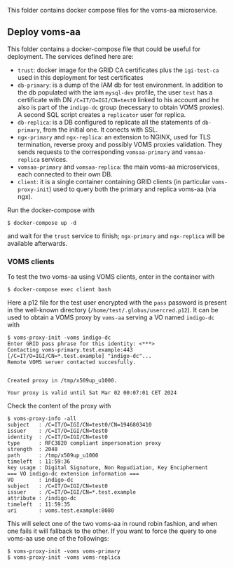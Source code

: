 This folder contains docker compose files for the voms-aa microservice.

## Deploy voms-aa

This folder contains a docker-compose file that could be useful for deployment.
The services defined here are:
* `trust`: docker image for the GRID CA certificates plus the `igi-test-ca` used in this deployment for test certificates
* `db-primary`: is a dump of the IAM db for test environment. In addition to the db populated with the iam `mysql-dev` profile, the user `test` has a certificate with DN `/C=IT/O=IGI/CN=test0` linked to his account and he also is part of the `indigo-dc` group (necessary to obtain VOMS proxies). A second SQL script creates a `replicator` user for replica.
* `db-replica`: is a DB configured to replicate all the statements of `db-primary`, from the initial one. It conects with SSL.
* `ngx-primary` and `ngx-replica`: an extension to NGINX, used for TLS termination, reverse proxy and possibly VOMS proxies validation. They sends requests to the corresponding `vomsaa-primary` and `vomsaa-replica` services.
* `vomsaa-primary` and `vomsaa-replica`: the main voms-aa microservices, each connected to their own DB.
* `client`: it is a single container containing GRID clients (in particular `voms-proxy-init`) used to query both the primary and replica voms-aa (via ngx).

Run the docker-compose with

```
$ docker-compose up -d
```

and wait for the `trust` service to finish; `ngx-primary` and `ngx-replica` will be available afterwards.

### VOMS clients

To test the two voms-aa using VOMS clients, enter in the container with

```
$ docker-compose exec client bash
```

Here a p12 file for the test user encrypted with the `pass` password is present in the well-known directory (`/home/test/.globus/usercred.p12`). It can be used to obtain a VOMS proxy by `voms-aa` serving a VO named `indigo-dc` with

```
$ voms-proxy-init -voms indigo-dc
Enter GRID pass phrase for this identity: <***>
Contacting voms-primary.test.example:443 [/C=IT/O=IGI/CN=*.test.example] "indigo-dc"...
Remote VOMS server contacted succesfully.


Created proxy in /tmp/x509up_u1000.

Your proxy is valid until Sat Mar 02 00:07:01 CET 2024
```

Check the content of the proxy with

```
$ voms-proxy-info -all
subject   : /C=IT/O=IGI/CN=test0/CN=1946803410
issuer    : /C=IT/O=IGI/CN=test0
identity  : /C=IT/O=IGI/CN=test0
type      : RFC3820 compliant impersonation proxy
strength  : 2048
path      : /tmp/x509up_u1000
timeleft  : 11:59:36
key usage : Digital Signature, Non Repudiation, Key Encipherment
=== VO indigo-dc extension information ===
VO        : indigo-dc
subject   : /C=IT/O=IGI/CN=test0
issuer    : /C=IT/O=IGI/CN=*.test.example
attribute : /indigo-dc
timeleft  : 11:59:35
uri       : voms.test.example:8080
```
This will select one of the two voms-aa in round robin fashion, and when one fails it will fallback to the other. If you want to force the query to one voms-aa use one of the followings:
```
$ voms-proxy-init -voms voms-primary
$ voms-proxy-init -voms voms-replica
```